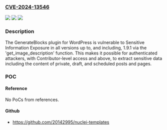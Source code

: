 ### [CVE-2024-13546](https://cve.mitre.org/cgi-bin/cvename.cgi?name=CVE-2024-13546)
![](https://img.shields.io/static/v1?label=Product&message=GenerateBlocks&color=blue)
![](https://img.shields.io/static/v1?label=Version&message=*%3C%3D%201.9.1%20&color=brighgreen)
![](https://img.shields.io/static/v1?label=Vulnerability&message=CWE-200%20Exposure%20of%20Sensitive%20Information%20to%20an%20Unauthorized%20Actor&color=brighgreen)

### Description

The GenerateBlocks plugin for WordPress is vulnerable to Sensitive Information Exposure in all versions up to, and including, 1.9.1 via the 'get_image_description' function. This makes it possible for authenticated attackers, with Contributor-level access and above, to extract sensitive data including the content of private, draft, and scheduled posts and pages.

### POC

#### Reference
No PoCs from references.

#### Github
- https://github.com/20142995/nuclei-templates

